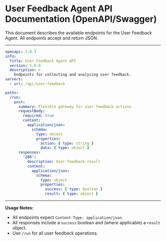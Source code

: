 # User Feedback Agent API Documentation (OpenAPI/Swagger)

This document describes the available endpoints for the User Feedback Agent. All endpoints accept and return JSON.

---

```yaml
openapi: 3.0.3
info:
  title: User Feedback Agent API
  version: 1.0.0
  description: >
    Endpoints for collecting and analyzing user feedback.
servers:
  - url: /api/user-feedback

paths:
  /run:
    post:
      summary: Flexible gateway for user feedback actions
      requestBody:
        required: true
        content:
          application/json:
            schema:
              type: object
              properties:
                action: { type: string }
                data: { type: object }
      responses:
        '200':
          description: User feedback result
          content:
            application/json:
              schema:
                type: object
                properties:
                  success: { type: boolean }
                  result: { type: object }
```

---

**Usage Notes:**
- All endpoints expect `Content-Type: application/json`.
- All responses include a `success` boolean and (where applicable) a `result` object.
- Use `/run` for all user feedback operations.
